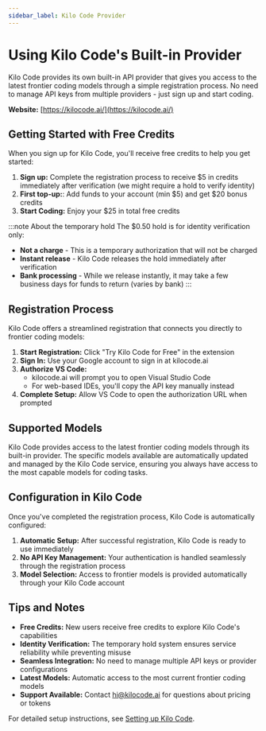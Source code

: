 ```yaml
---
sidebar_label: Kilo Code Provider
---
```


# Using Kilo Code's Built-in Provider

Kilo Code provides its own built-in API provider that gives you access to the latest frontier coding models through a simple registration process. No need to manage API keys from multiple providers - just sign up and start coding.

**Website:** [https://kilocode.ai/](https://kilocode.ai/)

## Getting Started with Free Credits

When you sign up for Kilo Code, you'll receive free credits to help you get started:

1. **Sign up:** Complete the registration process to receive $5 in credits immediately after verification (we might require a hold to verify identity)
2. **First top-up:**: Add funds to your account (min $5) and get $20 bonus credits
3. **Start Coding:** Enjoy your $25 in total free credits

:::note About the temporary hold
The $0.50 hold is for identity verification only:

- **Not a charge** - This is a temporary authorization that will not be charged
- **Instant release** - Kilo Code releases the hold immediately after verification
- **Bank processing** - While we release instantly, it may take a few business days for funds to return (varies by bank)
  :::

## Registration Process

Kilo Code offers a streamlined registration that connects you directly to frontier coding models:

1. **Start Registration:** Click "Try Kilo Code for Free" in the extension
2. **Sign In:** Use your Google account to sign in at kilocode.ai
3. **Authorize VS Code:**
    - kilocode.ai will prompt you to open Visual Studio Code
    - For web-based IDEs, you'll copy the API key manually instead
4. **Complete Setup:** Allow VS Code to open the authorization URL when prompted

<!-- <img src="/img/setting-up/signupflow.gif" alt="Sign up and registration flow with Kilo Code" width="600" /> -->

## Supported Models

Kilo Code provides access to the latest frontier coding models through its built-in provider. The specific models available are automatically updated and managed by the Kilo Code service, ensuring you always have access to the most capable models for coding tasks.

## Configuration in Kilo Code

Once you've completed the registration process, Kilo Code is automatically configured:

1. **Automatic Setup:** After successful registration, Kilo Code is ready to use immediately
2. **No API Key Management:** Your authentication is handled seamlessly through the registration process
3. **Model Selection:** Access to frontier models is provided automatically through your Kilo Code account

## Tips and Notes

- **Free Credits:** New users receive free credits to explore Kilo Code's capabilities
- **Identity Verification:** The temporary hold system ensures service reliability while preventing misuse
- **Seamless Integration:** No need to manage multiple API keys or provider configurations
- **Latest Models:** Automatic access to the most current frontier coding models
- **Support Available:** Contact [hi@kilocode.ai](mailto:hi@kilocode.ai) for questions about pricing or tokens

For detailed setup instructions, see [Setting up Kilo Code](/getting-started/setting-up).
